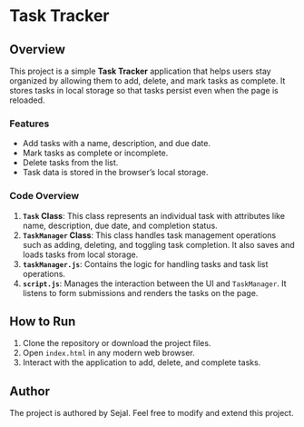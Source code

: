# Task Tracker

## Overview
This project is a simple **Task Tracker** application that helps users stay organized by allowing them to add, delete, and mark tasks as complete. It stores tasks in local storage so that tasks persist even when the page is reloaded.

### Features
- Add tasks with a name, description, and due date.
- Mark tasks as complete or incomplete.
- Delete tasks from the list.
- Task data is stored in the browser’s local storage.

### Code Overview
1. **`Task` Class**: This class represents an individual task with attributes like name, description, due date, and completion status.
2. **`TaskManager` Class**: This class handles task management operations such as adding, deleting, and toggling task completion. It also saves and loads tasks from local storage.
3. **`taskManager.js`**: Contains the logic for handling tasks and task list operations.
4. **`script.js`**: Manages the interaction between the UI and `TaskManager`. It listens to form submissions and renders the tasks on the page.

## How to Run
1. Clone the repository or download the project files.
2. Open `index.html` in any modern web browser.
3. Interact with the application to add, delete, and complete tasks.

## Author
The project is authored by Sejal. Feel free to modify and extend this project.

